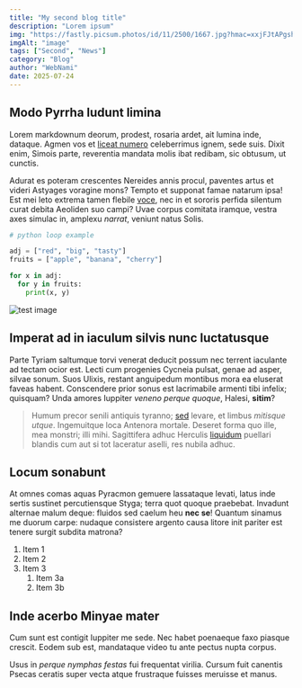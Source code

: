 ```yaml
---
title: "My second blog title"
description: "Lorem ipsum"
img: "https://fastly.picsum.photos/id/11/2500/1667.jpg?hmac=xxjFJtAPgshYkysU_aqx2sZir-kIOjNR9vx0te7GycQ"
imgAlt: "image"
tags: ["Second", "News"]
category: "Blog"
author: "WebNami"
date: 2025-07-24
---
```


## Modo Pyrrha ludunt limina

Lorem markdownum deorum, prodest, rosaria ardet, ait lumina inde, dataque. Agmen
vos et [liceat numero](http://nigrisdixit.io/parilique-blanditias.php)
celeberrimus ignem, sede suis. Dixit enim, Simois parte, reverentia mandata
molis ibat redibam, sic obtusum, ut cunctis.

Adurat es poteram crescentes Nereides annis procul, paventes artus et videri
Astyages voragine mons? Tempto et supponat famae natarum ipsa! Est mei leto
extrema tamen flebile [voce](http://www.undas.io/), nec in et sororis perfida
silentum curat debita Aeoliden suo campi? Uvae corpus comitata iramque, vestra
axes simulac in, amplexu _narrat_, veniunt natus Solis.

```python
# python loop example

adj = ["red", "big", "tasty"]
fruits = ["apple", "banana", "cherry"]

for x in adj:
  for y in fruits:
    print(x, y)

```

![test image](https://fastly.picsum.photos/id/29/4000/2670.jpg?hmac=rCbRAl24FzrSzwlR5tL-Aqzyu5tX_PA95VJtnUXegGU)

## Imperat ad in iaculum silvis nunc luctatusque

Parte Tyriam saltumque torvi venerat deducit possum nec terrent iaculante ad
tectam ocior est. Lecti cum progenies Cycneia pulsat, genae ad asper, silvae
sonum. Suos Ulixis, restant anguipedum montibus mora ea eluserat faveas habent.
Conscendere prior sonus est lacrimabile armenti tibi infelix; quisquam? Unda
amores Iuppiter _veneno perque quoque_, Halesi, **sitim**?

> Humum precor senili antiquis tyranno;
> [sed](http://crimine-hortatibus.net/terra) levare, et limbus _mitisque utque_.
> Ingemuitque loca Antenora mortale. Deseret forma quo ille, mea monstri; illi
> mihi. Sagittifera adhuc Herculis [liquidum](http://hocaera.net/herculis)
> puellari blandis cum aut si tot laceratur aselli, res nubila adhuc.

## Locum sonabunt

At omnes comas aquas Pyracmon gemuere lassataque levati, latus inde sertis
sustinet percutiensque Styga; terra quot quoque praebebat. Invadunt alternae
malum deque: fluidos sed caelum heu **nec se**! Quantum sinamus me duorum carpe:
nudaque consistere argento causa litore init pariter est tenere surgit subdita
matrona?

1. Item 1
2. Item 2
3. Item 3
   1. Item 3a
   2. Item 3b

## Inde acerbo Minyae mater

Cum sunt est contigit Iuppiter me sede. Nec habet poenaeque faxo piasque
crescit. Eodem sub est, mandataque video tu ante pectus nupta corpus.

Usus in _perque nymphas festas_ fui frequentat virilia. Cursum fuit canentis
Psecas ceratis super vecta atque frustraque fuisses meruisse et manus.
